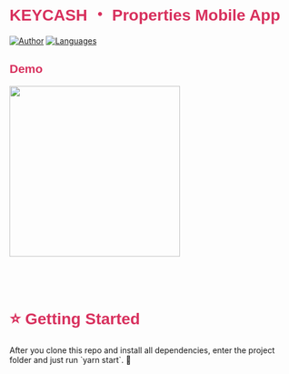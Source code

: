 <h1 style="color: #d8315e; font-weight: bold; font-family: sans-serif"> KEYCASH ・ Properties Mobile App </h1>

[![Author](https://img.shields.io/badge/author-GabrielPaiva-d8315e?style=flat)](https://github.com/gpaiva00)
[![Languages](https://img.shields.io/github/languages/count/gpaiva00/keycash-frontend-challenge-gabriel-paiva?color=121214&style=flat)](#)

<h2 style="color: #d8315e; font-weight: bold; font-family: sans-serif"> Demo </h2>
<img src="./assets/demo.gif" width="300" style="margin-bottom: 50px"/>

<h1 style="color: #d8315e; font-weight: bold; font-family: sans-serif"> ⭐️ Getting Started </h1>
After you clone this repo and install all dependencies, enter the project folder and just run `yarn start`. 🎉
